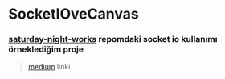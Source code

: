 # SocketIOveCanvas


### [saturday-night-works](https://github.com/bariscanyilmaz/saturday-night-works) repomdaki socket io kullanımı örneklediğim proje 

>[medium](https://medium.com) linki 
